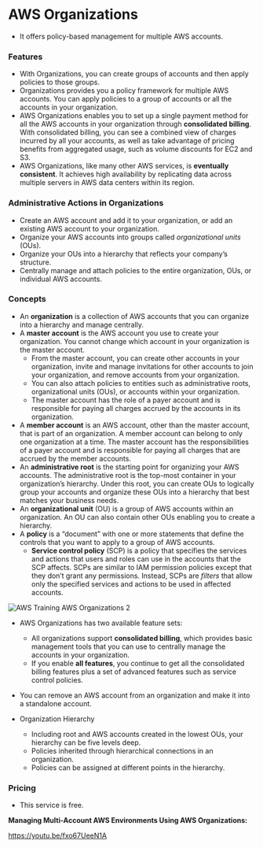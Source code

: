 # AWS Organizations

- It offers policy-based management for multiple AWS accounts. 

### **Features**

- With Organizations, you can create groups of accounts and then apply policies to those groups.
- Organizations provides you a policy framework for multiple AWS accounts. You can  apply policies to a group of accounts or all the accounts in your  organization.
- AWS Organizations enables you to set up a single payment method for all the AWS accounts in your organization through **consolidated billing**. With consolidated billing, you can see a combined view of charges  incurred by all your accounts, as well as take advantage of pricing  benefits from aggregated usage, such as volume discounts for EC2 and S3.
- AWS Organizations, like many other AWS services, is **eventually consistent**. It achieves high availability by replicating data across multiple servers in AWS data centers within its region.

### **Administrative Actions in Organizations**

- Create an AWS account and add it to your organization, or add an existing AWS account to your organization.
- Organize your AWS accounts into groups called *organizational units* (OUs).
- Organize your OUs into a hierarchy that reflects your company’s structure.
- Centrally manage and attach policies to the entire organization, OUs, or individual AWS accounts.

### **Concepts**

- An **organization** is a collection of AWS accounts that you can organize into a hierarchy and manage centrally.
- A **master account** is the AWS account you use to create your organization. You cannot  change which account in your organization is the master account.
  - From the master account, you can create other accounts in your organization, invite and manage invitations for other accounts to join your  organization, and remove accounts from your organization. 
  - You can also attach policies to entities such as administrative roots,  organizational units (OUs), or accounts within your organization. 
  - The master account has the role of a payer account and is responsible for  paying all charges accrued by the accounts in its organization. 
- A **member account** is an AWS account, other than the master account, that is part of an  organization. A member account can belong to only one organization at a  time. The master account has the responsibilities of a payer account and is responsible for paying all charges that are accrued by the member  accounts.
- An **administrative root** is the starting point for organizing your AWS accounts. The  administrative root is the top-most container in your organization’s  hierarchy. Under this root, you can create OUs to logically group your  accounts and organize these OUs into a hierarchy that best matches your  business needs.
- An **organizational unit** (OU) is a group of AWS accounts within an organization. An OU can also contain other OUs enabling you to create a hierarchy.
- A  **policy** is a “document” with one or more statements that define the controls that you want to apply to a group of AWS accounts.
  - **Service control policy** (SCP) is a policy that specifies the services and actions that users  and roles can use in the accounts that the SCP affects. SCPs are similar to IAM permission policies except that they don’t grant any  permissions. Instead, SCPs are *filters* that allow only the specified services and actions to be used in affected accounts.

![AWS Training AWS Organizations 2](https://k2y3h8q6.stackpathcdn.com/wp-content/uploads/2018/12/AWS-Training-AWS-Organizations-2.jpg)

- AWS Organizations has two available feature sets:
  - All organizations support **consolidated billing**, which provides basic management tools that you can use to centrally manage the accounts in your organization. 
  - If you enable **all features**, you continue to get all the consolidated billing features plus a set of advanced features such as service control policies.

- You can remove an AWS account from an organization and make it into a standalone account.
- Organization Hierarchy
  - Including root and AWS accounts created in the lowest OUs, your hierarchy can be five levels deep.
  - Policies inherited through hierarchical connections in an organization.
  - Policies can be assigned at different points in the hierarchy.

### **Pricing**

- This service is free.



**Managing Multi-Account AWS Environments Using AWS Organizations:**

https://youtu.be/fxo67UeeN1A
